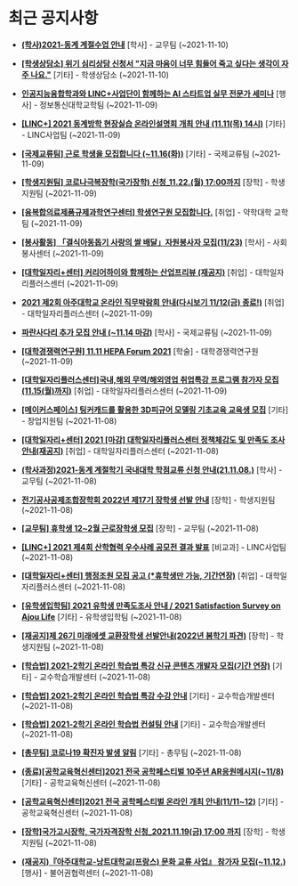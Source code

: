 # 최근 공지사항

* **[(학사)2021-동계 계절수업 안내](http://ajou.ac.kr/kr/ajou/notice.do?mode=view&amp;articleNo=114773&amp;article.offset=0&amp;articleLimit=30)**
 [학사] - 교무팀 (~2021-11-10)

* **[[학생상담소] 위기 심리상담 신청서 &quot;지금 마음이 너무 힘들어 죽고 싶다는 생각이 자주 나요.&quot;](http://ajou.ac.kr/kr/ajou/notice.do?mode=view&amp;articleNo=114767&amp;article.offset=0&amp;articleLimit=30)**
 [기타] - 학생상담소 (~2021-11-10)

* **[인공지능융합학과와 LINC+사업단이 함께하는 AI 스타트업 실무 전문가 세미나](http://ajou.ac.kr/kr/ajou/notice.do?mode=view&amp;articleNo=114760&amp;article.offset=0&amp;articleLimit=30)**
 [행사] - 정보통신대학교학팀 (~2021-11-09)

* **[[LINC+] 2021 동계방학 현장실습 온라인설명회 개최 안내 (11.11(목) 14시)](http://ajou.ac.kr/kr/ajou/notice.do?mode=view&amp;articleNo=114759&amp;article.offset=0&amp;articleLimit=30)**
 [기타] - LINC사업팀 (~2021-11-09)

* **[[국제교류팀] 근로 학생을 모집합니다 (~11.16(화))](http://ajou.ac.kr/kr/ajou/notice.do?mode=view&amp;articleNo=114755&amp;article.offset=0&amp;articleLimit=30)**
 [기타] - 국제교류팀 (~2021-11-09)

* **[[학생지원팀] 코로나극복장학(국가장학) 신청_11.22.(월) 17:00까지](http://ajou.ac.kr/kr/ajou/notice.do?mode=view&amp;articleNo=114753&amp;article.offset=0&amp;articleLimit=30)**
 [장학] - 학생지원팀 (~2021-11-09)

* **[[융복합의료제품규제과학연구센터] 학생연구원 모집합니다.](http://ajou.ac.kr/kr/ajou/notice.do?mode=view&amp;articleNo=114752&amp;article.offset=0&amp;articleLimit=30)**
 [취업] - 약학대학 교학팀 (~2021-11-09)

* **[[봉사활동] 「결식아동돕기 사랑의 쌀 배달」자원봉사자 모집(11/23)](http://ajou.ac.kr/kr/ajou/notice.do?mode=view&amp;articleNo=114746&amp;article.offset=0&amp;articleLimit=30)**
 [학사] - 사회봉사센터 (~2021-11-09)

* **[[대학일자리+센터] 커리어하이와 함께하는 산업프리뷰 (재공지)](http://ajou.ac.kr/kr/ajou/notice.do?mode=view&amp;articleNo=114743&amp;article.offset=0&amp;articleLimit=30)**
 [취업] - 대학일자리플러스센터 (~2021-11-09)

* **[2021 제2회 아주대학교 온라인 직무박람회 안내(다시보기 11/12(금) 종료!)](http://ajou.ac.kr/kr/ajou/notice.do?mode=view&amp;articleNo=114742&amp;article.offset=0&amp;articleLimit=30)**
 [취업] - 대학일자리플러스센터 (~2021-11-09)

* **[파란사다리 추가 모집 안내 (~11.14 마감)](http://ajou.ac.kr/kr/ajou/notice.do?mode=view&amp;articleNo=114741&amp;article.offset=0&amp;articleLimit=30)**
 [학사] - 국제교류팀 (~2021-11-09)

* **[[대학경쟁력연구원] 11.11 HEPA Forum 2021](http://ajou.ac.kr/kr/ajou/notice.do?mode=view&amp;articleNo=114736&amp;article.offset=0&amp;articleLimit=30)**
 [학술] - 대학경쟁력연구원 (~2021-11-09)

* **[[대학일자리플러스센터]국내,해외 무역/해외영업 취업특강 프로그램 참가자 모집(11.15(월)까지)](http://ajou.ac.kr/kr/ajou/notice.do?mode=view&amp;articleNo=114735&amp;article.offset=0&amp;articleLimit=30)**
 [취업] - 대학일자리플러스센터 (~2021-11-09)

* **[[메이커스페이스] 팅커캐드를 활용한 3D피규어 모델링 기초교육 교육생 모집](http://ajou.ac.kr/kr/ajou/notice.do?mode=view&amp;articleNo=114724&amp;article.offset=0&amp;articleLimit=30)**
 [기타] - 창업지원팀 (~2021-11-08)

* **[[대학일자리+센터] 2021 [마감] 대학일자리플러스센터 정책체감도 및 만족도 조사 안내(재공지)](http://ajou.ac.kr/kr/ajou/notice.do?mode=view&amp;articleNo=114723&amp;article.offset=0&amp;articleLimit=30)**
 [취업] - 대학일자리플러스센터 (~2021-11-08)

* **[(학사과정)2021-동계 계절학기 국내대학 학점교류 신청 안내(21.11.08.)](http://ajou.ac.kr/kr/ajou/notice.do?mode=view&amp;articleNo=114719&amp;article.offset=0&amp;articleLimit=30)**
 [학사] - 교무팀 (~2021-11-08)

* **[전기공사공제조합장학회 2022년 제17기 장학생 선발 안내](http://ajou.ac.kr/kr/ajou/notice.do?mode=view&amp;articleNo=114718&amp;article.offset=0&amp;articleLimit=30)**
 [장학] - 학생지원팀 (~2021-11-08)

* **[[교무팀] 휴학생 12~2월 근로장학생 모집](http://ajou.ac.kr/kr/ajou/notice.do?mode=view&amp;articleNo=114714&amp;article.offset=0&amp;articleLimit=30)**
 [장학] - 교무팀 (~2021-11-08)

* **[[LINC+] 2021 제4회 산학협력 우수사례 공모전 결과 발표](http://ajou.ac.kr/kr/ajou/notice.do?mode=view&amp;articleNo=114704&amp;article.offset=0&amp;articleLimit=30)**
 [비교과] - LINC사업팀 (~2021-11-08)

* **[[대학일자리+센터] 행정조원 모집 공고 (*휴학생만 가능, 기간연장)](http://ajou.ac.kr/kr/ajou/notice.do?mode=view&amp;articleNo=114701&amp;article.offset=0&amp;articleLimit=30)**
 [취업] - 대학일자리플러스센터 (~2021-11-08)

* **[[유학생입학팀] 2021 유학생 만족도조사 안내 / 2021 Satisfaction Survey on Ajou Life](http://ajou.ac.kr/kr/ajou/notice.do?mode=view&amp;articleNo=114699&amp;article.offset=0&amp;articleLimit=30)**
 [기타] - 유학생입학팀 (~2021-11-08)

* **[[재공지]제 26기 미래에셋 교환장학생 선발안내(2022년 봄학기 파견)](http://ajou.ac.kr/kr/ajou/notice.do?mode=view&amp;articleNo=114698&amp;article.offset=0&amp;articleLimit=30)**
 [장학] - 학생지원팀 (~2021-11-08)

* **[[학습법] 2021-2학기 온라인 학습법 특강 신규 콘텐츠 개발자 모집(기간 연장)](http://ajou.ac.kr/kr/ajou/notice.do?mode=view&amp;articleNo=114697&amp;article.offset=0&amp;articleLimit=30)**
 [기타] - 교수학습개발센터 (~2021-11-08)

* **[[학습법] 2021-2학기 온라인 학습법 특강 수강 안내](http://ajou.ac.kr/kr/ajou/notice.do?mode=view&amp;articleNo=114696&amp;article.offset=0&amp;articleLimit=30)**
 [기타] - 교수학습개발센터 (~2021-11-08)

* **[[학습법] 2021-2학기 온라인 학습법 컨설팅 안내](http://ajou.ac.kr/kr/ajou/notice.do?mode=view&amp;articleNo=114695&amp;article.offset=0&amp;articleLimit=30)**
 [기타] - 교수학습개발센터 (~2021-11-08)

* **[[총무팀] 코로나19 확진자 발생 알림](http://ajou.ac.kr/kr/ajou/notice.do?mode=view&amp;articleNo=114693&amp;article.offset=0&amp;articleLimit=30)**
 [기타] - 총무팀 (~2021-11-08)

* **[(종료)[공학교육혁신센터]2021 전국 공학페스티벌 10주년 AR응원메시지(~11/8)](http://ajou.ac.kr/kr/ajou/notice.do?mode=view&amp;articleNo=114692&amp;article.offset=0&amp;articleLimit=30)**
 [기타] - 공학교육혁신센터 (~2021-11-08)

* **[[공학교육혁신센터]2021 전국 공학페스티벌 온라인 개최 안내(11/11~12)](http://ajou.ac.kr/kr/ajou/notice.do?mode=view&amp;articleNo=114691&amp;article.offset=0&amp;articleLimit=30)**
 [기타] - 공학교육혁신센터 (~2021-11-08)

* **[[장학]국가고시장학, 국가자격장학 신청_2021.11.19(금) 17:00 까지](http://ajou.ac.kr/kr/ajou/notice.do?mode=view&amp;articleNo=114690&amp;article.offset=0&amp;articleLimit=30)**
 [장학] - 학생지원팀 (~2021-11-08)

* **[(재공지)『아주대학교-낭트대학교(프랑스) 문화 교류 사업』 참가자 모집(~11.12.)](http://ajou.ac.kr/kr/ajou/notice.do?mode=view&amp;articleNo=114689&amp;article.offset=0&amp;articleLimit=30)**
 [행사] - 불어권협력센터 (~2021-11-08)
